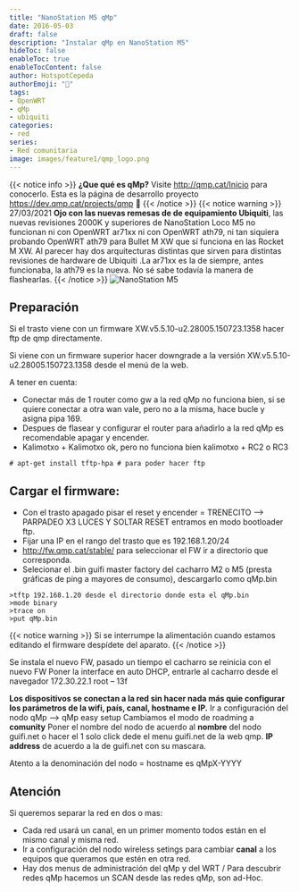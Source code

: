 ```yaml
---
title: "NanoStation M5 qMp"
date: 2016-05-03
draft: false
description: "Instalar qMp en NanoStation M5"
hideToc: false
enableToc: true
enableTocContent: false
author: HotspotCepeda 
authorEmoji: "🗻"
tags:
- OpenWRT
- qMp
- ubiquiti
categories:
- red
series:
- Red comunitaria
image: images/feature1/qmp_logo.png
---
```

{{< notice info >}}
**¿Que qué es qMp?** Visite http://qmp.cat/Inicio para conocerlo. 
Esta es la página de desarrollo proyecto https://dev.qmp.cat/projects/qmp  **🙌**
{{< /notice >}}
{{< notice warning >}}
27/03/2021 **Ojo con las nuevas remesas de de equipamiento Ubiquiti**, las nuevas revisiones 2000K y superiores de NanoStation Loco M5 no funcionan ni con OpenWRT ar71xx ni con OpenWRT ath79, ni tan siquiera probando OpenWRT ath79 para Bullet M XW que sí funciona en las Rocket M XW. Al parecer hay dos arquitecturas distintas que sirven para distintas revisiones de hardware de Ubiquiti .La ar71xx es la de siempre, antes funcionaba, la ath79 es la nueva. No sé sabe todavía la manera de flashearlas. 
{{< /notice >}}
![NanoStation M5](/gallery/red/NSM5-p.png)
## Preparación
Si el trasto viene con un firmware XW.v5.5.10-u2.28005.150723.1358  hacer ftp de qmp directamente.

Si viene con un firmware superior hacer downgrade a la versión XW.v5.5.10-u2.28005.150723.1358 desde el menú de la web.

A tener en cuenta:
* Conectar más de 1 router como gw a la red qMp no funciona bien, si se quiere conectar a otra wan vale, pero no a la misma, hace bucle y asigna pipa 169.
* Despues de flasear y configurar el router para añadirlo a la red qMp es recomendable apagar y encender.
* Kalimotxo + Kalimotxo ok, pero no funciona bien  kalimotxo + RC2 o RC3
```
# apt-get install tftp-hpa # para poder hacer ftp
```
## Cargar el firmware:
- Con el trasto apagado pisar el reset y encender = TRENECITO --> PARPADEO X3 LUCES Y SOLTAR RESET entramos en modo bootloader ftp.
- Fijar una IP en el rango del trasto que es 192.168.1.20/24             
- http://fw.qmp.cat/stable/ para seleccionar el FW ir a directorio que corresponda.
- Selecionar el .bin guifi master factory del cacharro M2 o M5 (presta gráficas de ping a mayores de consumo), 
descargarlo como qMp.bin
```
>tftp 192.168.1.20 desde el directorio donde esta el qMp.bin
>mode binary
>trace on
>put qMp.bin
```
{{< notice warning >}}
Si se interrumpe la alimentación cuando estamos editando el firmware despídete del aparato.
{{< /notice >}}

Se instala el nuevo FW, pasado un tiempo el cacharro se reinicia con el nuevo FW
Poner la interface en auto DHCP, entrarle al cacharro desde el navegador 172.30.22.1  root – 13f

**Los dispositivos se conectan a la red sin hacer nada más quie configurar los parámetros de la wifi, país, canal, hostname e IP.**
Ir a configuración del nodo qMp --> qMp easy setup Cambiamos el modo de roadming a **comunity**
Poner el nombre del nodo de acuerdo al **nombre** del nodo guifi.net o hacer el 1 solo click dede el menu guifi.net de la web qmp.
**IP address** de acuerdo a la de guifi.net con su mascara.

Atento a la denominación del nodo = hostname es qMpX-YYYY
## Atención
Si queremos separar la red en dos o mas:
- Cada red usará un canal, en un primer momento todos están en el mismo canal y misma red.
- Ir a configuración del nodo wireless setings para cambiar **canal** a los equipos que queramos que estén en otra red.
- Hay dos menus de administración del qMp y del WRT / Para descubrir redes qMp hacemos un SCAN desde las redes qMp, son ad-Hoc.
